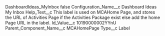 <?xml version="1.0" encoding="UTF-8"?>
<CustomMetadata xmlns="http://soap.sforce.com/2006/04/metadata" xmlns:xsi="http://www.w3.org/2001/XMLSchema-instance" xmlns:xsd="http://www.w3.org/2001/XMLSchema">
    <label>DashboardIdeas_MyInbox</label>
    <protected>false</protected>
    <values>
        <field>Configuration_Name__c</field>
        <value xsi:type="xsd:string">Dashboard Ideas My Inbox</value>
    </values>
    <values>
        <field>Help_Text__c</field>
        <value xsi:type="xsd:string">This label is used on MCAHome Page, and stores the URL of Activities Page if the Activities Package exist else add the home Page URL in the label.</value>
    </values>
    <values>
        <field>Id_Value__c</field>
        <value xsi:type="xsd:string">10190000002YYnU</value>
    </values>
    <values>
        <field>Parent_Component_Name__c</field>
        <value xsi:type="xsd:string">MCAHomePage</value>
    </values>
    <values>
        <field>Type__c</field>
        <value xsi:type="xsd:string">Label</value>
    </values>
</CustomMetadata>
